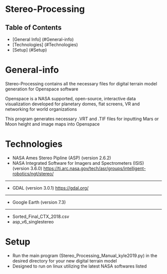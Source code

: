 # Stereo-Processing

## Table of Contents
*  [General Info]  (#General-info)
*  [Technologies]  (#Technologies)
*  [Setup]         (#Setup)


#  General-info

Stereo-Processing contains all the necessary files for digital terrain model generation for Openspace software

Openspace is a NASA supported, open-source, interactive data visualization developed for planetary domes, flat screens, VR and networking for world organizations

This program generates necessary .VRT and .TIF files for inputting Mars or Moon height and image maps into Openspace 

#  Technologies

* NASA Ames Stereo Pipline (ASP) (version 2.6.2)
* NASA Integrated Software for Imagers and Spectrometers (ISIS)  (version 3.6.0)
https://ti.arc.nasa.gov/tech/asr/groups/intelligent-robotics/ngt/stereo/ 
---
* GDAL (version 3.0.1) 
https://gdal.org/
---
* Google Earth (version 7.3)
---
* Sorted_Final_CTX_2018.csv
* asp_v6_singlestereo

#  Setup

- Run the main program (Stereo_Processing_Manual_kyle2019.py) in the desired directory for your new digital terrain model 
- Designed to run on linux utilizing the latest NASA softwares listed 
